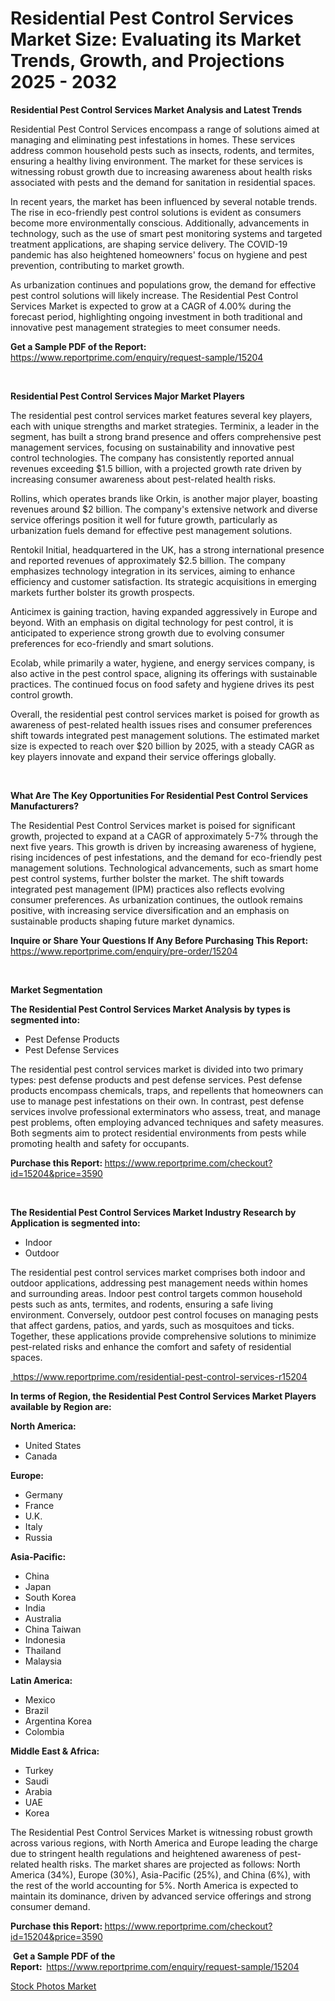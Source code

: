 <p><h1>Residential Pest Control Services Market Size: Evaluating its Market Trends, Growth, and Projections 2025 - 2032</h1></p><p><strong>Residential Pest Control Services Market Analysis and Latest Trends</strong></p>
<p><p>Residential Pest Control Services encompass a range of solutions aimed at managing and eliminating pest infestations in homes. These services address common household pests such as insects, rodents, and termites, ensuring a healthy living environment. The market for these services is witnessing robust growth due to increasing awareness about health risks associated with pests and the demand for sanitation in residential spaces.</p><p>In recent years, the market has been influenced by several notable trends. The rise in eco-friendly pest control solutions is evident as consumers become more environmentally conscious. Additionally, advancements in technology, such as the use of smart pest monitoring systems and targeted treatment applications, are shaping service delivery. The COVID-19 pandemic has also heightened homeowners' focus on hygiene and pest prevention, contributing to market growth.</p><p>As urbanization continues and populations grow, the demand for effective pest control solutions will likely increase. The Residential Pest Control Services Market is expected to grow at a CAGR of 4.00% during the forecast period, highlighting ongoing investment in both traditional and innovative pest management strategies to meet consumer needs.</p></p>
<p><strong>Get a Sample PDF of the Report:&nbsp;</strong> <a href="https://www.reportprime.com/enquiry/request-sample/15204?utm_campaign=2269&utm_medium=2&utm_source=Github&utm_content=ia&utm_term=20032025&utm_id=residential-pest-control-services">https://www.reportprime.com/enquiry/request-sample/15204</a></p>
<p>&nbsp;</p>
<p><strong>Residential Pest Control Services Major Market Players</strong></p>
<p><p>The residential pest control services market features several key players, each with unique strengths and market strategies. Terminix, a leader in the segment, has built a strong brand presence and offers comprehensive pest management services, focusing on sustainability and innovative pest control technologies. The company has consistently reported annual revenues exceeding $1.5 billion, with a projected growth rate driven by increasing consumer awareness about pest-related health risks.</p><p>Rollins, which operates brands like Orkin, is another major player, boasting revenues around $2 billion. The company's extensive network and diverse service offerings position it well for future growth, particularly as urbanization fuels demand for effective pest management solutions.</p><p>Rentokil Initial, headquartered in the UK, has a strong international presence and reported revenues of approximately $2.5 billion. The company emphasizes technology integration in its services, aiming to enhance efficiency and customer satisfaction. Its strategic acquisitions in emerging markets further bolster its growth prospects.</p><p>Anticimex is gaining traction, having expanded aggressively in Europe and beyond. With an emphasis on digital technology for pest control, it is anticipated to experience strong growth due to evolving consumer preferences for eco-friendly and smart solutions.</p><p>Ecolab, while primarily a water, hygiene, and energy services company, is also active in the pest control space, aligning its offerings with sustainable practices. The continued focus on food safety and hygiene drives its pest control growth.</p><p>Overall, the residential pest control services market is poised for growth as awareness of pest-related health issues rises and consumer preferences shift towards integrated pest management solutions. The estimated market size is expected to reach over $20 billion by 2025, with a steady CAGR as key players innovate and expand their service offerings globally.</p></p>
<p>&nbsp;</p>
<p><strong>What Are The Key Opportunities For Residential Pest Control Services Manufacturers?</strong></p>
<p><p>The Residential Pest Control Services market is poised for significant growth, projected to expand at a CAGR of approximately 5-7% through the next five years. This growth is driven by increasing awareness of hygiene, rising incidences of pest infestations, and the demand for eco-friendly pest management solutions. Technological advancements, such as smart home pest control systems, further bolster the market. The shift towards integrated pest management (IPM) practices also reflects evolving consumer preferences. As urbanization continues, the outlook remains positive, with increasing service diversification and an emphasis on sustainable products shaping future market dynamics.</p></p>
<p><strong>Inquire or Share Your Questions If Any Before Purchasing This Report:</strong> <a href="https://www.reportprime.com/enquiry/pre-order/15204?utm_campaign=2269&utm_medium=2&utm_source=Github&utm_content=ia&utm_term=20032025&utm_id=residential-pest-control-services">https://www.reportprime.com/enquiry/pre-order/15204</a></p>
<p>&nbsp;</p>
<p><strong>Market Segmentation</strong></p>
<p><strong>The Residential Pest Control Services Market Analysis by types is segmented into:</strong></p>
<p><ul><li>Pest Defense Products</li><li>Pest Defense Services</li></ul></p>
<p><p>The residential pest control services market is divided into two primary types: pest defense products and pest defense services. Pest defense products encompass chemicals, traps, and repellents that homeowners can use to manage pest infestations on their own. In contrast, pest defense services involve professional exterminators who assess, treat, and manage pest problems, often employing advanced techniques and safety measures. Both segments aim to protect residential environments from pests while promoting health and safety for occupants.</p></p>
<p><strong>Purchase this Report:&nbsp;</strong><a href="https://www.reportprime.com/checkout?id=15204&price=3590&utm_campaign=2269&utm_medium=2&utm_source=Github&utm_content=ia&utm_term=20032025&utm_id=residential-pest-control-services">https://www.reportprime.com/checkout?id=15204&price=3590</a></p>
<p>&nbsp;</p>
<p><strong>The Residential Pest Control Services Market Industry Research by Application is segmented into:</strong></p>
<p><ul><li>Indoor</li><li>Outdoor</li></ul></p>
<p><p>The residential pest control services market comprises both indoor and outdoor applications, addressing pest management needs within homes and surrounding areas. Indoor pest control targets common household pests such as ants, termites, and rodents, ensuring a safe living environment. Conversely, outdoor pest control focuses on managing pests that affect gardens, patios, and yards, such as mosquitoes and ticks. Together, these applications provide comprehensive solutions to minimize pest-related risks and enhance the comfort and safety of residential spaces.</p></p>
<p><a href="https://www.reportprime.com/residential-pest-control-services-r15204?utm_campaign=2269&utm_medium=2&utm_source=Github&utm_content=ia&utm_term=20032025&utm_id=residential-pest-control-services">&nbsp;https://www.reportprime.com/residential-pest-control-services-r15204</a></p>
<p><strong>In terms of Region, the Residential Pest Control Services Market Players available by Region are:</strong></p>
<p>
    <p> <strong> North America: </strong>
        <ul>
            <li>United States</li>
            <li>Canada</li>
        </ul>
        </p> 
    <p> <strong> Europe: </strong>
        <ul>
            <li>Germany</li>
            <li>France</li>
            <li>U.K.</li>
            <li>Italy</li>
            <li>Russia</li>
        </ul>
        </p> 
    <p> <strong> Asia-Pacific: </strong>
        <ul>
            <li>China</li>
            <li>Japan</li>
            <li>South Korea</li>
            <li>India</li>
            <li>Australia</li>
            <li>China Taiwan</li>
            <li>Indonesia</li>
            <li>Thailand</li>
            <li>Malaysia</li>
        </ul>
        </p> 
    <p> <strong> Latin America: </strong>
        <ul>
            <li>Mexico</li>
            <li>Brazil</li>
            <li>Argentina Korea</li>
            <li>Colombia</li>
        </ul>
        </p> 
    <p> <strong> Middle East & Africa: </strong>
        <ul>
            <li>Turkey</li>
            <li>Saudi</li>
            <li>Arabia</li>
            <li>UAE</li>
            <li>Korea</li>
        </ul>
    </p>
    </p>
<p><p>The Residential Pest Control Services Market is witnessing robust growth across various regions, with North America and Europe leading the charge due to stringent health regulations and heightened awareness of pest-related health risks. The market shares are projected as follows: North America (34%), Europe (30%), Asia-Pacific (25%), and China (6%), with the rest of the world accounting for 5%. North America is expected to maintain its dominance, driven by advanced service offerings and strong consumer demand.</p></p>
<p><strong>Purchase this Report: </strong><a href="https://www.reportprime.com/checkout?id=15204&price=3590&utm_campaign=2269&utm_medium=2&utm_source=Github&utm_content=ia&utm_term=20032025&utm_id=residential-pest-control-services">https://www.reportprime.com/checkout?id=15204&price=3590</a></p>
<p>&nbsp;<strong>Get a Sample PDF of the Report:&nbsp;&nbsp;</strong><a href="https://www.reportprime.com/enquiry/request-sample/15204?utm_campaign=2269&utm_medium=2&utm_source=Github&utm_content=ia&utm_term=20032025&utm_id=residential-pest-control-services">https://www.reportprime.com/enquiry/request-sample/15204</a></p>
<p><strong></strong></p>
<p><p><a href="https://github.com/marrahcerpas05/Market-Research-Report-List-1/blob/main/stock-photos-market.md?utm_campaign=2269&utm_medium=2&utm_source=Github&utm_content=ia&utm_term=20032025&utm_id=residential-pest-control-services">Stock Photos Market</a></p></p>